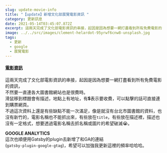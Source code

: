 ```yaml
---
slug: update-movie-info
title: "【update】新增文化部展覽電影資訊 "
category: 更新訊息
date: 2021-05-14T03:45:07.872Z
excerpt: 這兩天完成了文化部電影資訊的串接，起因是因為想要一網打盡看到所有免費電影的資訊， 不然要一直連各大圖書館網站也是很費時。
image: ../../src/images/clement-helardot-95yrwf6cnw8-unsplash.jpg
tags:
  - 更新
  - google
  - 展覽電影
---
```

#### **[電影資訊](/movie)**

這兩天完成了文化部電影資訊的串接，起因是因為想要一網打盡看到所有免費電影的資訊，\
不然要一直連各大圖書館網站也是很費時。\
滑鼠移到標題會有描述，地點上有地址，有💲表示要收費，可以點擊的話可直接連到購票網頁。\
不過這次資料上還是有些缺點不能一次滿足，像是就沒有台北市圖書館的資料，也沒有新竹的，電影名稱也不能抓出來，有些放在`title`，有些放在描述裡，描述也沒有一定格式，想要透過電影名稱去抓名稱或圖片的希望破滅😭。

**GOOGLE ANALYTICS**
\
這次也順便用Gatsby的plugin去新增了和GA的連結\
(`gatsby-plugin-google-gtag`)，希望可以加強我更新這裡的頻率哈哈哈。